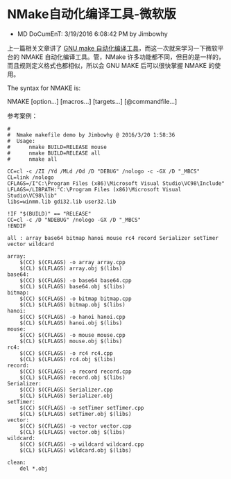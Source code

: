 # NMake自动化编译工具-微软版

- MD DoCumEnT: 3/19/2016 6:08:42 PM  by Jimbowhy

上一篇相关文章讲了 [GNU make 自动化编译工具][1]，而这一次就来学习一下微软平台的 NMAKE 自动化编译工具。管，NMake 许多功能都不同，但目的是一样的，而且规则定义格式也都相似，所以会 GNU MAKE 后可以很快掌握 NMAKE 的使用。

The syntax for NMAKE is:

NMAKE [option...] [macros...] [targets...] [@commandfile...]


参考案例：

    #
    #  Nmake makefile demo by Jimbowhy @ 2016/3/20 1:58:36
    #  Usage:
    #      nmake BUILD=RELEASE mouse
    #      nmake BUILD=RELEASE all
    #      nmake all

    CC=cl -c /ZI /Yd /MLd /Od /D "DEBUG" /nologo -c -GX /D "_MBCS"
    CL=link /nologo
    CFLAGS=/I"C:\Program Files (x86)\Microsoft Visual Studio\VC98\Include"
    LFLAGS=/LIBPATH:"C:\Program Files (x86)\Microsoft Visual Studio\VC98\lib"
    libs=winmm.lib gdi32.lib user32.lib

    !IF	"$(BUILD)" == "RELEASE"
    CC=cl -c /D "NDEBUG" /nologo -GX /D "_MBCS"
    !ENDIF

    all : array base64 bitmap hanoi mouse rc4 record Serializer setTimer vector wildcard

    array:
        $(CC) $(CFLAGS) -o array array.cpp
        $(CL) $(LFLAGS) array.obj $(libs)
    base64:
        $(CC) $(CFLAGS) -o base64 base64.cpp
        $(CL) $(LFLAGS) base64.obj $(libs)
    bitmap:
        $(CC) $(CFLAGS) -o bitmap bitmap.cpp
        $(CL) $(LFLAGS) bitmap.obj $(libs)
    hanoi:
        $(CC) $(CFLAGS) -o hanoi hanoi.cpp
        $(CL) $(LFLAGS) hanoi.obj $(libs)
    mouse:
        $(CC) $(CFLAGS) -o mouse mouse.cpp
        $(CL) $(LFLAGS) mouse.obj $(libs)
    rc4:
        $(CC) $(CFLAGS) -o rc4 rc4.cpp
        $(CL) $(LFLAGS) rc4.obj $(libs)
    record:
        $(CC) $(CFLAGS) -o record record.cpp
        $(CL) $(LFLAGS) record.obj $(libs)
    Serializer:
        $(CC) $(CFLAGS) Serializer.cpp
        $(CL) $(LFLAGS) Serializer.obj
    setTimer:
        $(CC) $(CFLAGS) -o setTimer setTimer.cpp
        $(CL) $(LFLAGS) setTimer.obj $(libs)
    vector:
        $(CC) $(CFLAGS) -o vector vector.cpp
        $(CL) $(LFLAGS) vector.obj $(libs)
    wildcard:
        $(CC) $(CFLAGS) -o wildcard wildcard.cpp
        $(CL) $(LFLAGS) wildcard.obj $(libs)

    clean:
        del *.obj


[1]: http://blog.csdn.net/winsenjiansbomber/article/details/50758180